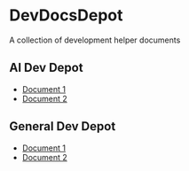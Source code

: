 # DevDocsDepot
A collection of development helper documents

## AI Dev Depot
- [Document 1](docs/document1.md)
- [Document 2](docs/document2.md)


## General Dev Depot
- [Document 1](docs/document1.md)
- [Document 2](docs/document2.md)


